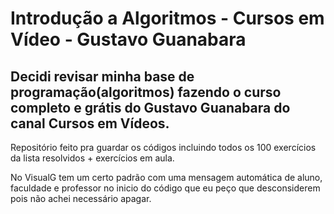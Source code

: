 # Introdução a Algoritmos - Cursos em Vídeo - Gustavo Guanabara
## Decidi revisar minha base de programação(algoritmos) fazendo o curso completo e grátis do Gustavo Guanabara do canal Cursos em Vídeos. 
Repositório feito pra guardar os códigos incluindo todos os 100 exercícios da lista resolvidos + exercícios em aula.

No VisualG tem um certo padrão com uma mensagem automática de aluno, faculdade e professor no inicio do código que eu peço que desconsiderem pois não achei necessário apagar.
